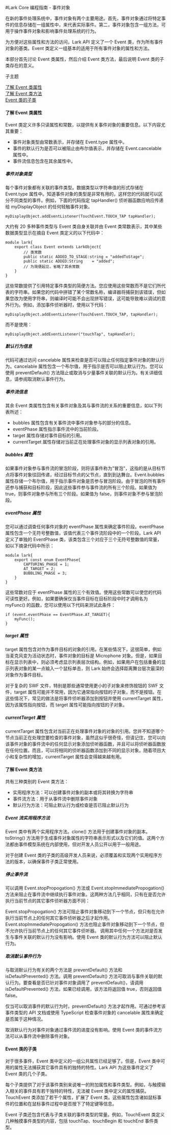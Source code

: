 #Lark Core 编程指南 - 事件对象

在新的事件处理系统中，事件对象有两个主要用途。首先，事件对象通过将特定事件的信息存储在一组属性中，来代表实际事件。第二，事件对象包含一组方法，可用于操作事件对象和影响事件处理系统的行为。

为方便对这些属性和方法的访问，Lark API 定义了一个 Event 类，作为所有事件对象的基类。Event 类定义一组基本的适用于所有事件对象的属性和方法。

本部分首先讨论 Event 类属性，然后介绍 Event 类方法，最后说明 Event 类的子类存在的意义。

子主题

[了解 Event 类属性](#event-props)   
[了解 Event 类方法](#event-methods)    
[Event 类的子类](#event-subclass)     

<a name="event-props"/>

#### 了解 Event 类属性
Event 类定义许多只读属性和常数，以提供有关事件对象的重要信息。以下内容尤其重要：

* 事件对象类型由常数表示，并存储在 Event.type 属性中。
* 事件的默认行为是否可以被阻止由布尔值表示，并存储在 Event.cancelable 属性中。
* 事件流信息包含在其余属性中。

##### 事件对象类型
每个事件对象都有关联的事件类型。数据类型以字符串值的形式存储在 Event.type 属性中。知道事件对象的类型是非常有用的，这样您的代码就可以区分不同类型的事件。例如，下面的代码指定 tapHandler() 侦听器函数应响应传递给 myDisplayObject 的任何轻触事件对象。
```
myDisplayObject.addEventListener(TouchEvent.TOUCH_TAP tapHandler);
```

大约有 20 多种事件类型与 Event 类自身关联并由 Event 类常数表示，其中某些数据类型显示在摘自 Event 类定义的以下代码中：
```
module lark{
    export class Event extends LarkObject{
        // 类常数
        public static ADDED_TO_STAGE:string = "addedToStage";
        public static ADDED:String    = "added";
        // 为简便起见，省略了其余常数
    }
}
```

这些常数提供了引用特定事件类型的简便方法。您应使用这些常数而不是它们所代表的字符串。如果您的代码中拼错了某个常数名称，编译器将捕获到该错误，但如果您改为使用字符串，则编译时可能不会出现拼写错误，这可能导致难以调试的意外行为。例如，添加事件侦听器时，使用以下代码：
```
myDisplayObject.addEventListener(TouchEvent.TOUCH_TAP, tapHandler);
```

而不是使用：
```
myDisplayObject.addEventListener("touchTap", tapHandler);
```

##### 默认行为信息
代码可通过访问 cancelable 属性来检查是否可以阻止任何指定事件对象的默认行为。cancelable 属性包含一个布尔值，用于指示是否可以阻止默认行为。您可以使用 preventDefault() 方法阻止或取消与少量事件关联的默认行为。有关详细信息，请参阅取消默认事件行为。

##### 事件流信息
其余 Event 类属性包含有关事件对象及其与事件流的关系的重要信息，如以下列表所述：

* bubbles 属性包含有关事件流中事件对象参与的部分的信息。
* eventPhase 属性指示事件流中的当前阶段。
* target 属性存储对事件目标的引用。
* currentTarget 属性存储对当前正在处理事件对象的显示列表对象的引用。

##### bubbles 属性
如果事件对象参与事件流的冒泡阶段，则将该事件称为"冒泡"，这指的是从目标节点将事件对象往回传递，经过目标节点的父节点，直到到达舞台。Event.bubbles 属性存储一个布尔值，用于指示事件对象是否参与冒泡阶段。由于冒泡的所有事件还参与捕获和目标阶段，因此这些事件参与事件流的所有三个阶段。如果值为 true，则事件对象参与所有三个阶段。如果值为 false，则事件对象不参与冒泡阶段。

##### eventPhase 属性
您可以通过调查任何事件对象的 eventPhase 属性来确定事件阶段。eventPhase 属性包含一个无符号整数值，该值代表三个事件流阶段中的一个阶段。Lark API 定义了单独的 EventPhase 类，该类包含三个对应于三个无符号整数值的常量，如以下摘录代码中所示：
```
module lark{
    export const enum EventPhase{
        CAPTURING_PHASE = 1;
        AT_TARGET = 2;
        BUBBLING_PHASE = 3;
    }
}
```

这些常数对应于 eventPhase 属性的三个有效值。使用这些常数可以使您的代码可读性更好。例如，如果要确保仅当事件目标在目标阶段中时才调用名为 myFunc() 的函数，您可以使用以下代码来测试此条件：
```
if (event.eventPhase == EventPhase.AT_TARGET){
    myFunc();
}
```

##### target 属性
target 属性包含对作为事件目标的对象的引用。在某些情况下，这很简单，例如当麦克风变为活动状态时，事件对象的目标是 Microphone 对象。但是，如果目标在显示列表中，则必须考虑显示列表层次结构。例如，如果用户在包括重叠的显示列表对象的某一点输入一个鼠标单击，则 Lark 始终会选择距离舞台层次最深的对象作为事件目标。

对于复杂的 SWF 文件，特别是那些通常使用更小的子对象来修饰按钮的 SWF 文件，target 属性可能并不常用，因为它通常指向按钮的子对象，而不是按钮。在这些情况下，常见的做法是将事件侦听器添加到按钮并使用 currentTarget 属性，因为该属性指向按钮，而 target 属性可能指向按钮的子对象。

##### currentTarget 属性
currentTarget 属性包含对当前正在处理事件对象的对象的引用。您并不知道哪个节点当前正在处理您要检查的事件对象，虽然这似乎很奇怪，但请记住，您可以向该事件对象的事件流中的任何显示对象添加侦听器函数，并且可以将侦听器函数放在任何位置。而且，可以将相同的侦听器函数添加到不同的显示对象。随着项目大小和复杂性的增加，currentTarget 属性会变得越来越有用。


<a name="event-methods"/>

#### 了解 Event 类方法
共有三种类别的 Event 类方法：

* 实用程序方法：可以创建事件对象的副本或将其转换为字符串
* 事件流方法：用于从事件流中删除事件对象
* 默认行为方法：可阻止默认行为或检查是否已阻止默认行为
##### Event 流实用程序方法
Event 类中有两个实用程序方法。clone() 方法用于创建事件对象的副本。toString() 方法用于生成事件对象属性的字符串表示形式以及它们的值。这两个方法都由事件模型系统在内部使用，但对开发人员公开以用于一般用途。

对于创建 Event 类的子类的高级开发人员来说，必须覆盖和实现两个实用程序方法的版本，以确保事件子类正常使用。

##### 停止事件流
可以调用 Event.stopPropogation() 方法或 Event.stopImmediatePropogation() 方法来阻止在事件流中继续执行事件对象。这两种方法几乎相同，只有在是否允许执行当前节点的其它事件侦听器方面不同：

Event.stopPropogation() 方法可阻止事件对象移动到下一个节点，但只有在允许执行当前节点上的任何其它事件侦听器之后才起作用。
Event.stopImmediatePropogation() 方法也阻止事件对象移动到下一个节点，但不允许执行当前节点上的任何其它事件侦听器。
调用其中任何一个方法对是否发生与事件关联的默认行为没有影响。使用 Event 类的默认行为方法可以阻止默认行为。

##### 取消默认事件行为
与取消默认行为有关的两个方法是 preventDefault() 方法和 isDefaultPrevented() 方法。调用 preventDefault() 方法可取消与事件关联的默认行为。要查看是否已针对事件对象调用了 preventDefault()，请调用 isDefaultPrevented() 方法，如果已经调用，该方法将返回值 true，否则返回值 false。

仅当可以取消事件的默认行为时，preventDefault() 方法才起作用。可通过参考该事件类型的 API 文档或使用 TypeScript 检查事件对象的 cancelable 属性来确定是否属于这种情况。

取消默认行为对事件对象通过事件流的进度没有影响。使用 Event 类的事件流方法可以从事件流中删除事件对象。

<a name="event-subclass"/>

#### Event 类的子类
对于很多事件，Event 类中定义的一组公共属性已经足够了。但是，Event 类中可用的属性无法捕获其它事件具有的独特的特性。Lark API 为这些事件定义了 Event 类的几个子类。

每个子类提供了对于该事件类别来说唯一的附加属性和事件类型。例如，与触摸输入相关的事件具有若干独特的特性，无法被 Event 类中定义的属性捕获。TouchEvent 类添加了若干个属性，扩展了 Event 类。这些属性包含诸如鼠标事件的位置和在鼠标事件过程中是否按下了特定键等信息。

Event 子类还包含代表与子类关联的事件类型的常量。例如，TouchEvent 类定义几种触摸事件类型的内容，包括 touchTap、touchBegin 和 touchEnd 事件类型。
<!--[?]创建 Event 子类时，您必须覆盖 clone() 和 toString() 方法才能提供子类所特有的功能。-->


